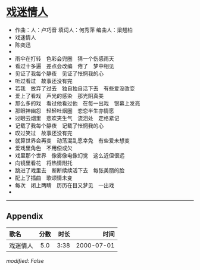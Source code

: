 # [戏迷情人](https://music.163.com/song?id=67537)

* 作曲：人：卢巧音 填词人：何秀萍 编曲人：梁翘柏
* 戏迷情人
* 陈奕迅
* 
* 雨伞在打转　色彩会兜圈　猜一个伤感雨天
* 看过十多遍　差点会改编　倦了　梦中相见
* 见证了我每个静夜　见证了怅惘我的心
* 听过看过　故事还没有完
* 若我　放弃了过去　独自独自活下去　有些爱没改变
* 爱上了看戏　声光的感染　那光阴真美
* 那么多的戏　看过他看过他　在每一出戏　银幕上发亮
* 那眼神幽怨　轻轻吐烟圈　恋恋半生亦情愿
* 过眼云烟里　悲欢夹生气　流泪处　定格紧记
* 记载了我每个静夜　记载了怅惘我的心
* 叹过笑过　故事还没有完
* 就算世界会再变　动荡混乱愿幸免　有些爱未想变
* 爱戏里角色　不用偿或欠
* 戏里那个世界　像雾像电像幻觉　这么近但很远
* 向镜里看花　将热情附托
* 跳进了戏里去　断断续续活下去　每张美丽的脸
* 配上了插曲　歌颂情未变
* 每次　闭上两睛　历历在目又梦见　一出戏
* 


---

## Appendix

|歌名|分数|时长|时间|
|:---|:---:|---:|---:|
|戏迷情人|5.0|3:38|2000-07-01

*modified: False*